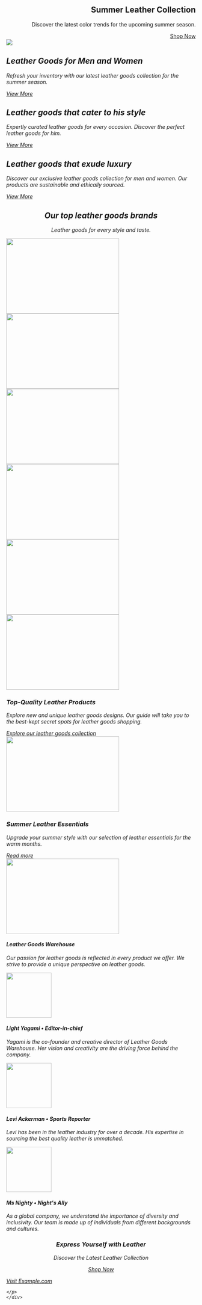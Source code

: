 <t name="Homepage" t-name="website.homepage">
    <t t-call="website.layout">
        <t t-set="pageName" t-value="'homepage'"/>
        <div id="wrap" class="oe_structure"><section class="s_text_cover o_cc o_cc4" data-snippet="s_text_cover">
        <div class="container-fluid">
            <div class="row">
                <div class="o_colored_level o_cc o_cc4 col-lg-5 pt160 pb160 px-5" style="text-align: right;">
                    <h1 class="display-3">
        Summer Leather Collection
    </h1>
                    <p class="lead">
        Discover the latest color trends for the upcoming summer season.
    </p>
                    <a class="btn btn-primary btn-lg" href="https://store-opee.odoo.com/shop">
        Shop Now
    </a>
                </div>
                <div class="o_not_editable o_colored_level o_cc o_cc1 pt160 pb160 oe_img_bg col-lg-7 d-none d-md-block" style="background-image: url('https://media.discordapp.net/attachments/951617301818540093/1240991001867194388/Purple_Abstract_Graphic_Design_LinkedIn_Article_Cover_Image.gif?ex=66493b2f&is=6647e9af&hm=dbfa68a6a60f234f28a719e156162aeb791be66feb4d00dd4b183a4ef8173b9c&=&width=1440&height=432'); background-position: 100% 0;"/>
            </div>
        </div>
    </section><section class="s_image_gallery o_masonry pt0 pb0 o_cc o_cc5 o_spc-none" data-vcss="001" data-columns="3" style="overflow: hidden;" data-snippet="s_images_wall">
        <div class="container-fluid">
            <div class="row s_nb_column_fixed">
                <div class="o_masonry_col o_snippet_not_selectable col-lg-4">
                    <img class="img img-fluid d-block" src="https://media.discordapp.net/attachments/951617301818540093/1241064392662188042/banner.gif?ex=66497f89&is=66482e09&hm=9b18ecf80906cc4157d51ed2f8d557a61ad2a2d4bd12706543c3d20553fa30ef&=&width=550&height=138" data-index="5" data-name="Image" alt=" " loading="lazy"/>
                </div>
            </div>
        </div>
    </section><section class="s_color_blocks_2" data-snippet="s_color_blocks_2">
        <div class="container-fluid">
            <div class="row">
                <div class="o_cc o_cc3 text-center col-lg-4">
                    <i class="fa fa-5x m-3 fa-venus"/>
                    <h2>
        Leather Goods for Men and Women
    </h2>
                    <p>
        Refresh your inventory with our latest leather goods collection for the summer season.
    </p>
                    <a href="https://store-opee.odoo.com/" class="btn btn-primary btn-lg">View More</a>
                </div>
                <div class="o_cc text-center col-lg-4 o_cc4">
                    <i class="fa fa-5x m-3 fa-mars"/>
                    <h2>
        Leather goods that cater to his style
    </h2>
                    <p>
        Expertly curated leather goods for every occasion. Discover the perfect leather goods for him.
    </p>
                    <a href="https://store-opee.odoo.com/" class="btn btn-primary btn-lg">View More</a>
                </div>
        <div class="col-lg-4 o_cc o_cc5 text-center">
            <i class="fa fa-venus-mars fa-5x m-3"/>
            <h2>Leather goods that exude luxury</h2>
            <p>Discover our exclusive leather goods collection for men and women. Our products are sustainable and ethically sourced.</p>
            <a href="https://srore-opee.odoo.com" class="btn btn-primary btn-lg">View More</a>
        </div>
            </div>
        </div>
    </section><section class="s_references pt48 pb32" data-snippet="s_references">
        <div class="container">
            <h2 style="text-align: center;">
        Our top leather goods brands
    </h2>
            <p style="text-align: center;">
        Leather goods for every style and taste.
    </p>
            <div class="row">
                <div class="col-lg-2 pt16 pb16">
                    <img src="https://store-opee.odoo.com/web/image/website.library_image_05" class="img img-fluid mx-auto" alt="" loading="lazy" width="300" height="200"/>
                </div>
                <div class="col-lg-2 pt16 pb16">
                    <img src="https://store-opee.odoo.com/web/image/website.library_image_14" class="img img-fluid mx-auto" alt="" loading="lazy" width="300" height="200"/>
                </div>
                <div class="col-lg-2 pt16 pb16">
                    <img src="https://store-opee.odoo.com/web/image/website.library_image_03" class="img img-fluid mx-auto" alt="" loading="lazy" width="300" height="200"/>
                </div>
                <div class="col-lg-2 pt16 pb16">
                    <img src="https://store-opee.odoo.com/web/image/website.library_image_10" class="img img-fluid mx-auto" alt="" loading="lazy" width="300" height="200"/>
                </div>
                <div class="col-lg-2 pt16 pb16">
                    <img src="https://store-opee.odoo.com/web/image/website.library_image_13" class="img img-fluid mx-auto" alt="" loading="lazy" width="300" height="200"/>
                </div>
                <div class="col-lg-2 pt16 pb16">
                    <img src="https://store-opee.odoo.com/web/image/website.library_image_16" class="img img-fluid mx-auto" alt="" loading="lazy" width="300" height="200"/>
                </div>
            </div>
        </div>
    </section><section class="s_media_list o_colored_level o_cc pt64 pb64 o_cc5" data-vcss="001" data-snippet="s_media_list">
        <div class="container">
            <div class="row s_nb_column_fixed s_col_no_bgcolor">
                <div class="col-lg-12 s_media_list_item pt16 pb16" data-name="Media item">
                    <div class="row s_col_no_resize s_col_no_bgcolor g-0 align-items-center o_colored_level">
                        <div class="align-self-stretch s_media_list_img_wrapper col-lg-6">
                        </div>
                        <div class="s_media_list_body col-lg-6">
                            <h3>
        Top-Quality Leather Products
    </h3>
                            <p>
        Explore new and unique leather goods designs. Our guide will take you to the best-kept secret spots for leather goods shopping.
    </p>
                            <a href="https://store-opee.odoo.com/">Explore our leather goods collection</a>
                        </div>
                    </div>
                </div>
                <div class="col-lg-12 s_media_list_item pt16 pb16" data-name="Media item">
                    <div class="row s_col_no_resize s_col_no_bgcolor g-0 align-items-center o_colored_level flex-row-reverse">
                        <div class="align-self-stretch s_media_list_img_wrapper col-lg-6">
                            <img src="https://encrypted-tbn0.gstatic.com/images?q=tbn:ANd9GcRjB4jAYheE3ZJpLfyNrm66fePPPwRGgfJ7STk3Csi6gk3aF80eFK-6IIR8A20tIgsTcCA&usqp=CAU"s_media_list_img h-original w-original" alt="" data-shape="web_editor/composition/composition_square_3" data-original-mimetype="image/jpeg" data-file-name="s_media_list_2.svg" data-shape-colors="o-color-1;;;;o-color-2" loading="lazy" width="300" height="200"/>
                        </div>
                        <div class="s_media_list_body col-lg-6">
                            <h3>
        Summer Leather Essentials
    </h3>
                            <p>
        Upgrade your summer style with our selection of leather essentials for the warm months.
    </p>
        <a href="https://store-opee.odoo.com/" class="btn btn-primary">Read more</a>
                        </div>
                    </div>
                </div>
                </div>
        </div>
      <div class="col-lg-6 pt24 pb24">
                    <div class="row s_col_no_resize s_col_no_bgcolor">
                        <div class="col-lg-4 pb16 o_not_editable" contenteditable="false">
                            <img alt="" src="https://imgstaticcontent.lbb.in/lbbnew/wp-content/uploads/2017/08/01145231/01082017_LeatherJackets_01.jpg" class="img-fluid mx-auto o_editable_media" data-shape="web_editor/geometric/geo_square_3" data-original-mimetype="image/jpeg" data-file-name="uiface_3.svg" data-shape-colors=";;;;" loading="lazy" width="300" height="200"/>
                        </div>
                        <div class="col-lg-8">
                            <h4>
        Leather Goods Warehouse
    </h4>
                            <p>
        Our passion for leather goods is reflected in every product we offer. We strive to provide a unique perspective on leather goods.
    </p>
                        </div>
    </section><section class="s_company_team pt64 pb64" data-snippet="s_company_team">
        <div class="container">
            <div class="row s_nb_column_fixed">
                <div class="col-lg-6 pt24 pb24">
                    <div class="row s_col_no_resize s_col_no_bgcolor">
                        <div class="col-lg-4 pb16 o_not_editable" contenteditable="false">
                            <img alt="" src="https://i.pinimg.com/564x/f2/30/85/f230852fd4dbbb96ae5e5abd8ef405df.jpg" class="img-fluid mx-auto o_editable_media" data-shape="web_editor/geometric/geo_square_1" data-original-mimetype="image/jpeg" data-file-name="uiface_1.svg" data-shape-colors=";;;;" loading="lazy" width="120" height="120"/>
                        </div>
                        <div class="col-lg-8">
                            <h4>
        Light Yagami • Editor-in-chief
    </h4>
                            <p>
        Yagami is the co-founder and creative director of Leather Goods Warehouse. Her vision and creativity are the driving force behind the company.
    </p>
                        </div>
                    </div>
                </div>
                <div class="col-lg-6 pt24 pb24">
                    <div class="row s_col_no_resize s_col_no_bgcolor">
                        <div class="col-lg-4 pb16 o_not_editable" contenteditable="false">
                            <img alt="" src="https://images-wixmp-ed30a86b8c4ca887773594c2.wixmp.com/f/5e5ff9cd-a751-4cd4-b9c5-00aa21620b7b/deu3q3u-6f1ca041-b5b7-46d7-ab06-f8547a7114cc.jpg?token=eyJ0eXAiOiJKV1QiLCJhbGciOiJIUzI1NiJ9.eyJzdWIiOiJ1cm46YXBwOjdlMGQxODg5ODIyNjQzNzNhNWYwZDQxNWVhMGQyNmUwIiwiaXNzIjoidXJuOmFwcDo3ZTBkMTg4OTgyMjY0MzczYTVmMGQ0MTVlYTBkMjZlMCIsIm9iaiI6W1t7InBhdGgiOiJcL2ZcLzVlNWZmOWNkLWE3NTEtNGNkNC1iOWM1LTAwYWEyMTYyMGI3YlwvZGV1M3EzdS02ZjFjYTA0MS1iNWI3LTQ2ZDctYWIwNi1mODU0N2E3MTE0Y2MuanBnIn1dXSwiYXVkIjpbInVybjpzZXJ2aWNlOmZpbGUuZG93bmxvYWQiXX0.eVc40aeMVJw81r_zEtbc6BofvzWkBAP31N41tZtul7I" class="img-fluid mx-auto o_editable_media" data-shape="web_editor/geometric/geo_square_2" data-original-mimetype="image/jpeg" data-file-name="uiface_2.svg" data-shape-colors=";;;;" loading="lazy" width="120" height="120"/>
                        </div>
                        <div class="col-lg-8">
                            <h4>
        Levi Ackerman • Sports Reporter
    </h4>
                            <p>
        Levi has been in the leather industry for over a decade. His expertise in sourcing the best quality leather is unmatched.
    </p>
                        </div>
                    </div>
                </div>
                    </div>
                </div>
                <div class="col-lg-6 pt24 pb24">
                    <div class="row s_col_no_resize s_col_no_bgcolor">
                        <div class="col-lg-4 pb16 o_not_editable" contenteditable="false">
                            <img alt="" src="https://i.pinimg.com/236x/f4/49/9d/f4499d983e86461960f279712917424e.jpg" class="img-fluid mx-auto o_editable_media" data-shape="web_editor/geometric/geo_square_1" data-original-mimetype="image/jpeg" data-file-name="uiface_4.svg" data-shape-colors=";;;;" loading="lazy" width="120" height="120"/>
                        </div>
                        <div class="col-lg-8">
                            <h4>
        Ms Nighty • Night's Ally
    </h4>
                            <p>
        As a global company, we understand the importance of diversity and inclusivity. Our team is made up of individuals from different backgrounds and cultures.
    </p>
                        </div>
                    </div>
                </div>
            </div>
        </div>
    </section><section class="s_call_to_action o_cc pt120 pb104 o_cc4" data-oe-shape-data="{&quot;shape&quot;:&quot;web_editor/Floats/02&quot;,&quot;flip&quot;:[]}" data-snippet="s_call_to_action">
        <div class="o_we_shape o_web_editor_Floats_02 o_footer_extra_shape_mapping"/>
        <div class="container">
            <div class="row">
                <div class="pb16 col-lg-12">
                    <h3 style="text-align: center;">
        Express Yourself with Leather
    </h3>
                    <p style="text-align: center;">
        Discover the Latest Leather Collection
    </p>
                </div>
                <div class="pt8 col-lg-12">
                    <p style="text-align: center;">
                        <a class="btn btn-primary btn-lg" href="https://store-opee.odoo.com/contactus">
        Shop Now
    </a>
                    </p>
                </div>
            </div>
        </div>
    </section></div>
    </t>
</t>
    <div>
    <p>
        <a href="https://store-opee.odoo.com">Visit Example.com</a>

    </p>
    </div>
